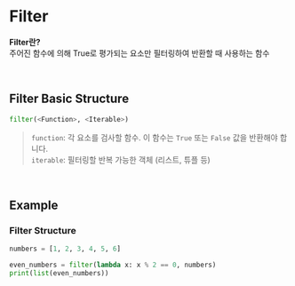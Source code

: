 # Filter
**Filter란?** <br>
주어진 함수에 의해 True로 평가되는 요소만 필터링하여 반환할 때 사용하는 함수

<br>

## Filter Basic Structure
```python
filter(<Function>, <Iterable>)
```
> `function`: 각 요소를 검사할 함수. 이 함수는 `True` 또는 `False` 값을 반환해야 합니다. <br> `iterable`: 필터링할 반복 가능한 객체 (리스트, 튜플 등)

<br>

## Example
### Filter Structure
```python
numbers = [1, 2, 3, 4, 5, 6]

even_numbers = filter(lambda x: x % 2 == 0, numbers)
print(list(even_numbers))
```